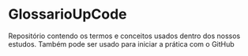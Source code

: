 # GlossarioUpCode
Repositório contendo os termos e conceitos usados dentro dos nossos estudos. Também pode ser usado para iniciar a prática com o GitHub
